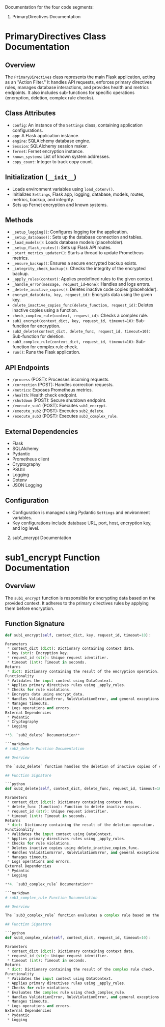Documentation for the four code segments:
1. PrimaryDirectives Documentation
# PrimaryDirectives Class Documentation

## Overview

The `PrimaryDirectives` class represents the main Flask application, acting as an "Action Filter." It handles API requests, enforces primary directives rules, manages database interactions, and provides health and metrics endpoints. It also includes sub-functions for specific operations (encryption, deletion, complex rule checks).

## Class Attributes

* `config`: An instance of the `Settings` class, containing application configurations.
* `app`: A Flask application instance.
* `engine`: SQLAlchemy database engine.
* `Session`: SQLAlchemy session maker.
* `fernet`: Fernet encryption instance.
* `known_systems`: List of known system addresses.
* `copy_count`: Integer to track copy count.

## Initialization (`__init__`)

* Loads environment variables using `load_dotenv()`.
* Initializes `Settings`, Flask app, logging, database, models, routes, metrics, backup, and integrity.
* Sets up Fernet encryption and known systems.

## Methods

* `_setup_logging()`: Configures logging for the application.
* `_setup_database()`: Sets up the database connection and tables.
* `_load_models()`: Loads database models (placeholder).
* `_setup_flask_routes()`: Sets up Flask API routes.
* `_start_metrics_updater()`: Starts a thread to update Prometheus metrics.
* `_ensure_backup()`: Ensures a secure encrypted backup exists.
* `_integrity_check_backup()`: Checks the integrity of the encrypted backup.
* `_apply_rules(context)`: Applies predefined rules to the given context.
* `_handle_error(message, request_id=None)`: Handles and logs errors.
* `_delete_inactive_copies()`: Deletes inactive code copies (placeholder).
* `encrypt_data(data, key, request_id)`: Encrypts data using the given key.
* `delete_inactive_copies_func(delete_function, request_id)`: Deletes inactive copies using a function.
* `check_complex_rule(context, request_id)`: Checks a complex rule.
* `sub1_encrypt(context_dict, key, request_id, timeout=10)`: Sub-function for encryption.
* `sub2_delete(context_dict, delete_func, request_id, timeout=10)`: Sub-function for deletion.
* `sub3_complex_rule(context_dict, request_id, timeout=10)`: Sub-function for complex rule check.
* `run()`: Runs the Flask application.

## API Endpoints

* `/process` (POST): Processes incoming requests.
* `/correction` (POST): Handles correction requests.
* `/metrics`: Exposes Prometheus metrics.
* `/health`: Health check endpoint.
* `/shutdown` (POST): Secure shutdown endpoint.
* `/execute_sub1` (POST): Executes `sub1_encrypt`.
* `/execute_sub2` (POST): Executes `sub2_delete`.
* `/execute_sub3` (POST): Executes `sub3_complex_rule`.

## External Dependencies

* Flask
* SQLAlchemy
* Pydantic
* Prometheus client
* Cryptography
* PSUtil
* Logging
* Dotenv
* JSON Logging

## Configuration

* Configuration is managed using Pydantic `Settings` and environment variables.
* Key configurations include database URL, port, host, encryption key, and log level.

2. sub1_encrypt Documentation
# sub1_encrypt Function Documentation

## Overview

The `sub1_encrypt` function is responsible for encrypting data based on the provided context. It adheres to the primary directives rules by applying them before encryption.

## Function Signature

```python
def sub1_encrypt(self, context_dict, key, request_id, timeout=10):

Parameters
 * context_dict (dict): Dictionary containing context data.
 * key (str): Encryption key.
 * request_id (str): Unique request identifier.
 * timeout (int): Timeout in seconds.
Returns
 * dict: Dictionary containing the result of the encryption operation.
Functionality
 * Validates the input context using DataContext.
 * Applies primary directives rules using _apply_rules.
 * Checks for rule violations.
 * Encrypts data using encrypt_data.
 * Handles ValidationError, RuleViolationError, and general exceptions.
 * Manages timeouts.
 * Logs operations and errors.
External Dependencies
 * Pydantic
 * Cryptography
 * Logging

**3. `sub2_delete` Documentation**

```markdown
# sub2_delete Function Documentation

## Overview

The `sub2_delete` function handles the deletion of inactive copies of code or data. It adheres to the primary directives rules.

## Function Signature

```python
def sub2_delete(self, context_dict, delete_func, request_id, timeout=10):

Parameters
 * context_dict (dict): Dictionary containing context data.
 * delete_func (function): Function to delete inactive copies.
 * request_id (str): Unique request identifier.
 * timeout (int): Timeout in seconds.
Returns
 * dict: Dictionary containing the result of the deletion operation.
Functionality
 * Validates the input context using DataContext.
 * Applies primary directives rules using _apply_rules.
 * Checks for rule violations.
 * Deletes inactive copies using delete_inactive_copies_func.
 * Handles ValidationError, RuleViolationError, and general exceptions.
 * Manages timeouts.
 * Logs operations and errors.
External Dependencies
 * Pydantic
 * Logging

**4. `sub3_complex_rule` Documentation**

```markdown
# sub3_complex_rule Function Documentation

## Overview

The `sub3_complex_rule` function evaluates a complex rule based on the provided context. It enforces the primary directives rules.

## Function Signature

```python
def sub3_complex_rule(self, context_dict, request_id, timeout=10):

Parameters
 * context_dict (dict): Dictionary containing context data.
 * request_id (str): Unique request identifier.
 * timeout (int): Timeout in seconds.
Returns
 * dict: Dictionary containing the result of the complex rule check.
Functionality
 * Validates the input context using DataContext.
 * Applies primary directives rules using _apply_rules.
 * Checks for rule violations.
 * Evaluates the complex rule using check_complex_rule.
 * Handles ValidationError, RuleViolationError, and general exceptions.
 * Manages timeouts.
 * Logs operations and errors.
External Dependencies
 * Pydantic
 * Logging
